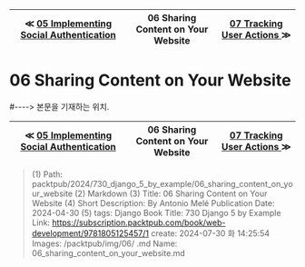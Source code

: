 
| ≪ [ 05 Implementing Social Authentication ](/packtpub/2024/730_django_5_by_example/05_implementing_social_authentication) | 06 Sharing Content on Your Website | [ 07 Tracking User Actions ](/packtpub/2024/730_django_5_by_example/07_tracking_user_actions) ≫ |
|:----:|:----:|:----:|

# 06 Sharing Content on Your Website
#----> 본문을 기재하는 위치.



| ≪ [ 05 Implementing Social Authentication ](/packtpub/2024/730_django_5_by_example/05_implementing_social_authentication) | 06 Sharing Content on Your Website | [ 07 Tracking User Actions ](/packtpub/2024/730_django_5_by_example/07_tracking_user_actions) ≫ |
|:----:|:----:|:----:|

> (1) Path: packtpub/2024/730_django_5_by_example/06_sharing_content_on_your_website
> (2) Markdown
> (3) Title: 06 Sharing Content on Your Website
> (4) Short Description: By Antonio Melé Publication Date: 2024-04-30
> (5) tags: Django
> Book Title: 730 Django 5 by Example
> Link: https://subscription.packtpub.com/book/web-development/9781805125457/1
> create: 2024-07-30 화 14:25:54
> Images: /packtpub/img/06/
> .md Name: 06_sharing_content_on_your_website.md

